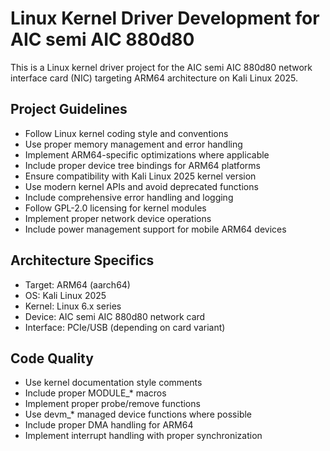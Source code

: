 <!-- Use this file to provide workspace-specific custom instructions to Copilot. For more details, visit https://code.visualstudio.com/docs/copilot/copilot-customization#_use-a-githubcopilotinstructionsmd-file -->

# Linux Kernel Driver Development for AIC semi AIC 880d80

This is a Linux kernel driver project for the AIC semi AIC 880d80 network interface card (NIC) targeting ARM64 architecture on Kali Linux 2025.

## Project Guidelines

- Follow Linux kernel coding style and conventions
- Use proper memory management and error handling
- Implement ARM64-specific optimizations where applicable
- Include proper device tree bindings for ARM64 platforms
- Ensure compatibility with Kali Linux 2025 kernel version
- Use modern kernel APIs and avoid deprecated functions
- Include comprehensive error handling and logging
- Follow GPL-2.0 licensing for kernel modules
- Implement proper network device operations
- Include power management support for mobile ARM64 devices

## Architecture Specifics

- Target: ARM64 (aarch64)
- OS: Kali Linux 2025
- Kernel: Linux 6.x series
- Device: AIC semi AIC 880d80 network card
- Interface: PCIe/USB (depending on card variant)

## Code Quality

- Use kernel documentation style comments
- Include proper MODULE_* macros
- Implement proper probe/remove functions
- Use devm_* managed device functions where possible
- Include proper DMA handling for ARM64
- Implement interrupt handling with proper synchronization
